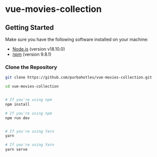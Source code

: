 # vue-movies-collection

## Getting Started

Make sure you have the following software installed on your machine:

- [Node.js](https://nodejs.org/) (version v18.10.0)
- [npm](https://www.npmjs.com/) (version 9.8.1)

### Clone the Repository

```bash
git clone https://github.com/purbahotles/vue-movies-collection.git

cd vue-movies-collection


# If you're using npm
npm install

# If you're using npm
npm run dev


# If you're using Yarn
yarn

# If you're using Yarn
yarn serve

